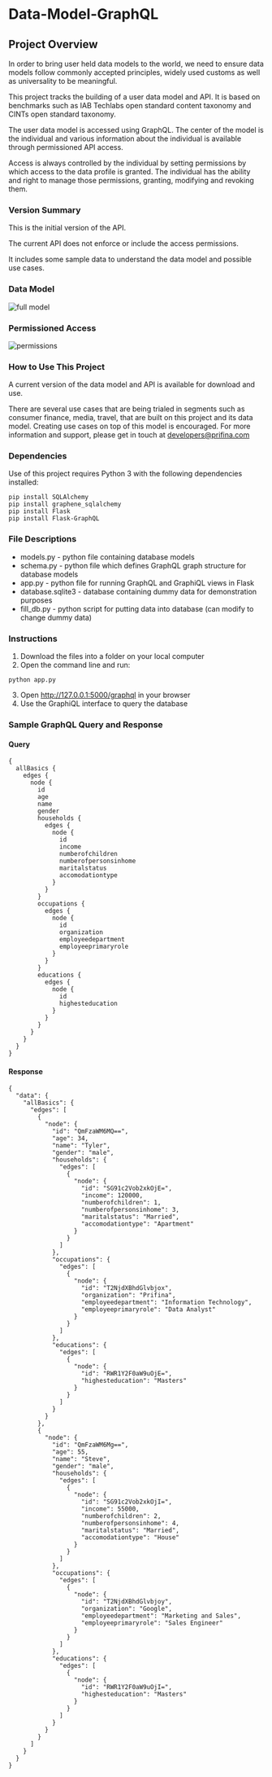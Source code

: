 # Data-Model-GraphQL

## Project Overview

In order to bring user held data models to the world, we need to ensure data models follow commonly accepted principles, widely used customs as well as universality to be meaningful. 

This project tracks the building of a user data model and API. It is based on benchmarks such as IAB Techlabs open standard content taxonomy and CINTs open standard taxonomy.

The user data model is accessed using GraphQL. The center of the model is the individual and various information about the individual is available through permissioned API access. 

Access is always controlled by the individual by setting permissions by which access to the data profile is granted. The individual has the ability and right to manage those permissions, granting, modifying and revoking them. 

### Version Summary

This is the initial version of the API.

The current API does not enforce or include the access permissions. 

It includes some sample data to understand the data model and possible use cases. 

### Data Model

![full model](media/schema.png)

### Permissioned Access

![permissions](media/Harvard_Post_Redesign_V3.jpg)

### How to Use This Project

A current version of the data model and API is available for download and use. 

There are several use cases that are being trialed in segments such as consumer finance, media, travel, that are built on this project and its data model. Creating use cases on top of this model is encouraged. For more information and support, please get in touch at developers@prifina.com

### Dependencies

Use of this project requires Python 3 with the following dependencies installed:
```
pip install SQLAlchemy
pip install graphene_sqlalchemy
pip install Flask
pip install Flask-GraphQL
```

### File Descriptions

- models.py - python file containing database models
- schema.py - python file which defines GraphQL graph structure for database models
- app.py - python file for running GraphQL and GraphiQL views in Flask
- database.sqlite3 - database containing dummy data for demonstration purposes
- fill_db.py - python script for putting data into database (can modify to change dummy data)

### Instructions

1. Download the files into a folder on your local computer
2. Open the command line and run: 
```
python app.py
```
3. Open http://127.0.0.1:5000/graphql in your browser
4. Use the GraphiQL interface to query the database

### Sample GraphQL Query and Response

#### Query
```
{
  allBasics {
    edges {
      node {
        id
        age
        name
        gender
        households {
          edges {
            node {
              id
              income
              numberofchildren
              numberofpersonsinhome
              maritalstatus
              accomodationtype
            }
          }
        }
        occupations {
          edges {
            node {
              id
              organization
              employeedepartment
              employeeprimaryrole
            }
          }
        }
        educations {
          edges {
            node {
              id
              highesteducation
            }
          }
        }
      }
    }
  }
}
```
#### Response
```
{
  "data": {
    "allBasics": {
      "edges": [
        {
          "node": {
            "id": "QmFzaWM6MQ==",
            "age": 34,
            "name": "Tyler",
            "gender": "male",
            "households": {
              "edges": [
                {
                  "node": {
                    "id": "SG91c2Vob2xkOjE=",
                    "income": 120000,
                    "numberofchildren": 1,
                    "numberofpersonsinhome": 3,
                    "maritalstatus": "Married",
                    "accomodationtype": "Apartment"
                  }
                }
              ]
            },
            "occupations": {
              "edges": [
                {
                  "node": {
                    "id": "T2NjdXBhdGlvbjox",
                    "organization": "Prifina",
                    "employeedepartment": "Information Technology",
                    "employeeprimaryrole": "Data Analyst"
                  }
                }
              ]
            },
            "educations": {
              "edges": [
                {
                  "node": {
                    "id": "RWR1Y2F0aW9uOjE=",
                    "highesteducation": "Masters"
                  }
                }
              ]
            }
          }
        },
        {
          "node": {
            "id": "QmFzaWM6Mg==",
            "age": 55,
            "name": "Steve",
            "gender": "male",
            "households": {
              "edges": [
                {
                  "node": {
                    "id": "SG91c2Vob2xkOjI=",
                    "income": 55000,
                    "numberofchildren": 2,
                    "numberofpersonsinhome": 4,
                    "maritalstatus": "Married",
                    "accomodationtype": "House"
                  }
                }
              ]
            },
            "occupations": {
              "edges": [
                {
                  "node": {
                    "id": "T2NjdXBhdGlvbjoy",
                    "organization": "Google",
                    "employeedepartment": "Marketing and Sales",
                    "employeeprimaryrole": "Sales Engineer"
                  }
                }
              ]
            },
            "educations": {
              "edges": [
                {
                  "node": {
                    "id": "RWR1Y2F0aW9uOjI=",
                    "highesteducation": "Masters"
                  }
                }
              ]
            }
          }
        }
      ]
    }
  }
}
```

